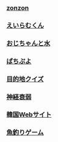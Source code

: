 ### [zonzon](https://itsuki-jp.github.io/TR_sakai_3_presentation/zonzon/jozon.html)
### [えいらむくん](https://itsuki-jp.github.io/TR_sakai_3_presentation/えいらむくん/kayumi.html)
### [おじちゃんと水](https://itsuki-jp.github.io/TR_sakai_3_presentation/おじちゃんと水/game-ojityan.html)
### [ぱちぷよ](https://itsuki-jp.github.io/TR_sakai_3_presentation/ぱちぷよ/mamu.html)
### [目的地クイズ](https://itsuki-jp.github.io/TR_sakai_3_presentation/目的地クイズ/quiz.html)
### [神経衰弱](https://itsuki-jp.github.io/TR_sakai_3_presentation/神経衰弱/js-神経衰弱.html)
### [韓国Webサイト](https://itsuki-jp.github.io/TR_sakai_3_presentation/韓国webサイト/a.html)
### [魚釣りゲーム]()